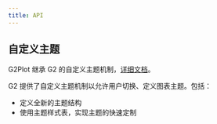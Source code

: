 ```yaml
---
title: API
---
```


## 自定义主题

G2Plot 继承 G2 的自定义主题机制，[详细文档](https://g2.antv.vision/en/docs/manual/developer/registertheme)。

G2 提供了自定义主题机制以允许用户切换、定义图表主题。包括：

- 定义全新的主题结构
- 使用主题样式表，实现主题的快速定制
